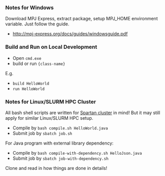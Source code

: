 ### Notes for Windows

Download MPJ Express, extract package, setup MPJ_HOME environment variable. Just follow the guide.

* http://mpj-express.org/docs/guides/windowsguide.pdf

### Build and Run on Local Development

* Open `cmd.exe`
* build or run `{class-name}`

E.g.

* `build HelloWorld`
* `run HelloWorld`

### Notes for Linux/SLURM HPC Cluster

All bash shell scripts are written for [Spartan cluster](https://dashboard.hpc.unimelb.edu.au/) in mind! But it may still apply for similar Linux/SLURM HPC setup.

* Compile by `bash compile.sh HelloWorld.java`
* Submit job by `sbatch job.sh`

For Java program with external library dependency:

* Compile by `bash compile-with-dependency.sh HelloJson.java`
* Submit job by `sbatch job-with-dependency.sh`

Clone and read in how things are done in details!